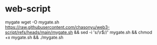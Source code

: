 # web-script

mygate
wget -O mygate.sh https://raw.githubusercontent.com/chasonyu/web3-script/refs/heads/main/mygate.sh && sed -i 's/\r$//' mygate.sh && chmod +x mygate.sh && ./mygate.sh
